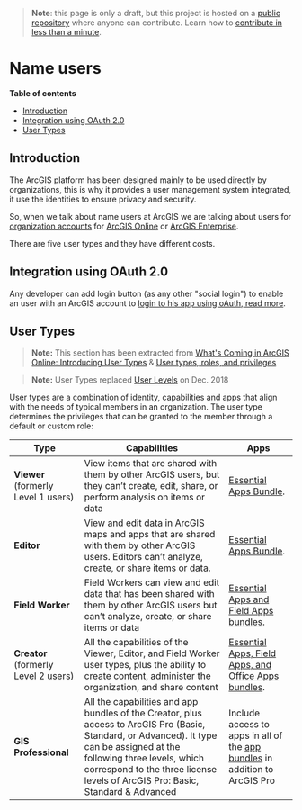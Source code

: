 > **Note**: this page is only a draft, but this project is hosted on a [public repository](https://github.com/hhkaos/awesome-arcgis) where anyone can contribute. Learn how to [contribute in less than a minute](https://github.com/hhkaos/awesome-arcgis/blob/master/CONTRIBUTING.md#contributions).

# Name users

<!-- START doctoc generated TOC please keep comment here to allow auto update -->
<!-- DON'T EDIT THIS SECTION, INSTEAD RE-RUN doctoc TO UPDATE -->
**Table of contents**

- [Introduction](#introduction)
- [Integration using OAuth 2.0](#integration-using-oauth-20)
- [User Types](#user-types)

<!-- END doctoc generated TOC please keep comment here to allow auto update -->

## Introduction

The ArcGIS platform has been designed mainly to be used directly by organizations, this is why it provides a user management system integrated, it use the identities to ensure privacy and security.

So, when we talk about name users at ArcGIS we are talking about users for [organization accounts](../account-types/README.md) for [ArcGIS Online](../products/arcgis-online/README.md) or [ArcGIS Enterprise](../products/arcgis-enterprise/README.md).

There are five user types and they have different costs.

## Integration using OAuth 2.0

Any developer can add login button (as any other "social login") to enable an user with an ArcGIS account to [login to his app using oAuth, read more](https://github.com/esri-es/arcgis-oauth-samples).

## User Types

> **Note:** This section has been extracted from [What's Coming in ArcGIS Online: Introducing User Types](https://www.esri.com/arcgis-blog/products/arcgis-online/announcements/whats-coming-in-arcgis-online-introducing-user-types/) & [User types, roles, and privileges](https://doc.arcgis.com/en/arcgis-online/reference/roles.htm)

> **Note:** User Types replaced [User Levels](https://blogs.esri.com/esri/arcgis/2016/12/20/your-guide-to-named-user-levels/) on Dec. 2018

User types are a combination of identity, capabilities and apps that align with the needs of typical members in an organization. The user type determines the privileges that can be granted to the member through a default or custom role:

|Type|Capabilities|Apps|
|---|---|---|
|**Viewer** (formerly Level 1 users)|View items that are shared with them by other ArcGIS users, but they can’t create, edit, share, or perform analysis on items or data|[Essential Apps Bundle](https://www.esri.com/en-us/arcgis/products/arcgis-online/pricing/arcgis-online-subscriptions#apps).
|**Editor**|View and edit data in ArcGIS maps and apps that are shared with them by other ArcGIS users. Editors can’t analyze, create, or share items or data.|[Essential Apps Bundle](https://www.esri.com/en-us/arcgis/products/arcgis-online/pricing/arcgis-online-subscriptions#apps).
|**Field Worker**|Field Workers can view and edit data that has been shared with them by other ArcGIS users but can’t analyze, create, or share items or data|[Essential Apps and Field Apps bundles](https://www.esri.com/en-us/arcgis/products/arcgis-online/pricing/arcgis-online-subscriptions#apps).
|**Creator** (formerly Level 2 users)|All the capabilities of the Viewer, Editor, and Field Worker user types, plus the ability to create content, administer the organization, and share content|[Essential Apps, Field Apps, and Office Apps bundles](https://www.esri.com/en-us/arcgis/products/arcgis-online/pricing/arcgis-online-subscriptions#apps).
|**GIS Professional**|All the capabilities and app bundles of the Creator, plus access to ArcGIS Pro (Basic, Standard, or Advanced). It type can be assigned at the following three levels, which correspond to the three license levels of ArcGIS Pro: Basic, Standard & Advanced|Include access to apps in all of the [app bundles](https://www.esri.com/en-us/arcgis/products/arcgis-online/pricing/arcgis-online-subscriptions#apps) in addition to ArcGIS Pro
